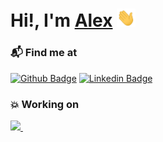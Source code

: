 <h1>Hi!, I'm <a href="https://github.com/Alexxm17">Alex</a> <img src="https://raw.githubusercontent.com/ABSphreak/ABSphreak/master/gifs/Hi.gif" width="30px"></h1>
</h1>

### 📬 Find me at
[![Github Badge](http://img.shields.io/badge/-Github-black?style=flat-square&logo=github&link=https://github.com/Alexxm17/)](https://github.com/Alexxm17/)
[![Linkedin Badge](https://img.shields.io/badge/-LinkedIn-blue?style=flat-square&logo=Linkedin&logoColor=white&link=https://www.linkedin.com/in/hemanthkollipara/)](https://www.linkedin.com/in/alex-mayo-cañas)



### 💥 Working on

<p align="left">
<a href="https://github.com/Alexxm17/42-Barcelona">
<img src="https://github-readme-stats-defcon27.vercel.app/api/pin/?username=Alexxm17&repo=42-Barcelona&show_owner=true&theme=react" />
</a>&ensp;
</p>
